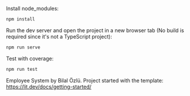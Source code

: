 
Install node_modules:

```bash
npm install
```

Run the dev server and open the project in a new browser tab (No build is required since it's not a TypeScript project):
```bash
npm run serve
```

Test with coverage:
```bash
npm run test
```

Employee System by Bilal Özlü.
Project started with the template: https://lit.dev/docs/getting-started/
